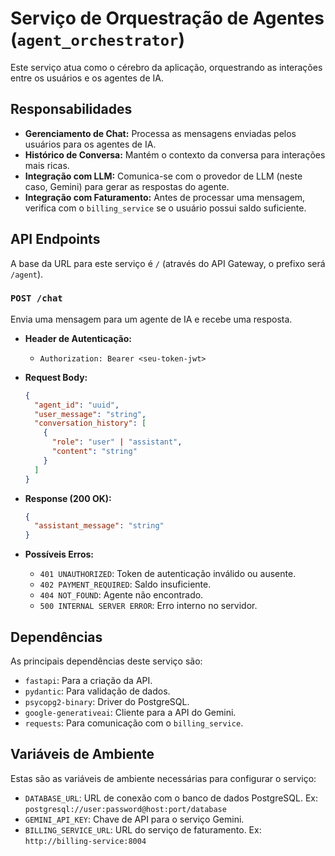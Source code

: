 # Serviço de Orquestração de Agentes (`agent_orchestrator`)

Este serviço atua como o cérebro da aplicação, orquestrando as interações entre os usuários e os agentes de IA.

## Responsabilidades

- **Gerenciamento de Chat:** Processa as mensagens enviadas pelos usuários para os agentes de IA.
- **Histórico de Conversa:** Mantém o contexto da conversa para interações mais ricas.
- **Integração com LLM:** Comunica-se com o provedor de LLM (neste caso, Gemini) para gerar as respostas do agente.
- **Integração com Faturamento:** Antes de processar uma mensagem, verifica com o `billing_service` se o usuário possui saldo suficiente.

## API Endpoints

A base da URL para este serviço é `/` (através do API Gateway, o prefixo será `/agent`).

### `POST /chat`

Envia uma mensagem para um agente de IA e recebe uma resposta.

- **Header de Autenticação:**
  - `Authorization: Bearer <seu-token-jwt>`

- **Request Body:**
  ```json
  {
    "agent_id": "uuid",
    "user_message": "string",
    "conversation_history": [
      {
        "role": "user" | "assistant",
        "content": "string"
      }
    ]
  }
  ```

- **Response (200 OK):**
  ```json
  {
    "assistant_message": "string"
  }
  ```

- **Possíveis Erros:**
  - `401 UNAUTHORIZED`: Token de autenticação inválido ou ausente.
  - `402 PAYMENT_REQUIRED`: Saldo insuficiente.
  - `404 NOT_FOUND`: Agente não encontrado.
  - `500 INTERNAL SERVER ERROR`: Erro interno no servidor.

## Dependências

As principais dependências deste serviço são:

- `fastapi`: Para a criação da API.
- `pydantic`: Para validação de dados.
- `psycopg2-binary`: Driver do PostgreSQL.
- `google-generativeai`: Cliente para a API do Gemini.
- `requests`: Para comunicação com o `billing_service`.

## Variáveis de Ambiente

Estas são as variáveis de ambiente necessárias para configurar o serviço:

- `DATABASE_URL`: URL de conexão com o banco de dados PostgreSQL. Ex: `postgresql://user:password@host:port/database`
- `GEMINI_API_KEY`: Chave de API para o serviço Gemini.
- `BILLING_SERVICE_URL`: URL do serviço de faturamento. Ex: `http://billing-service:8004`
